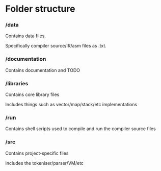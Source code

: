 # Folder structure



### /data

Contains data files.

Specifically compiler source/IR/asm files as .txt.




### /documentation

Contains documentation and TODO



### /libraries

Contains core library files

Includes things such as vector/map/stack/etc implementations




### /run

Contains shell scripts used to compile and run the compiler source files




### /src

Contains project-specific files

Includes the tokeniser/parser/VM/etc

































































































